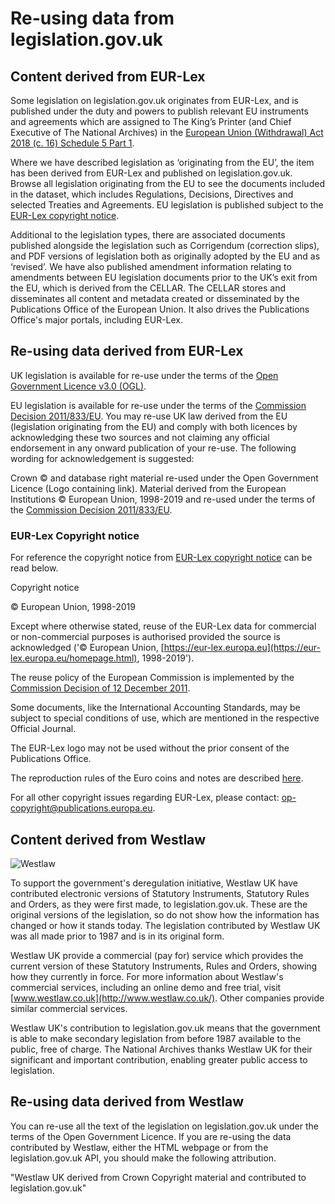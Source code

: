 Re-using data from legislation.gov.uk
=====================================

## Content derived from EUR-Lex

Some legislation on legislation.gov.uk originates from EUR-Lex, and is published under the duty and powers to publish relevant EU instruments and agreements which are assigned to The King’s Printer (and Chief Executive of The National Archives) in the [European Union (Withdrawal) Act 2018 (c. 16) Schedule 5 Part 1](/ukpga/2018/16/schedule/5/part/1).

Where we have described legislation as ‘originating from the EU’, the item has been derived from EUR-Lex and published on legislation.gov.uk. Browse all legislation originating from the EU to see the documents included in the dataset, which includes Regulations, Decisions, Directives and selected Treaties and Agreements. EU legislation is published subject to the [EUR-Lex copyright notice](https://eur-lex.europa.eu/content/legal-notice/legal-notice.html).

Additional to the legislation types, there are associated documents published alongside the legislation such as Corrigendum (correction slips), and PDF versions of legislation both as originally adopted by the EU and as ‘revised’. We have also published amendment information relating to amendments between EU legislation documents prior to the UK’s exit from the EU, which is derived from the CELLAR. The CELLAR stores and disseminates all content and metadata created or disseminated by the Publications Office of the European Union. It also drives the Publications Office's major portals, including EUR-Lex.

## Re-using data derived from EUR-Lex

UK legislation is available for re-use under the terms of the [Open Government Licence v3.0 (OGL)](http://www.nationalarchives.gov.uk/doc/open-government-licence/version/3/).

EU legislation is available for re-use under the terms of the [Commission Decision 2011/833/EU](https://eur-lex.europa.eu/legal-content/EN/TXT/?uri=CELEX%3A32011D0833). You may re-use UK law derived from the EU (legislation originating from the EU) and comply with both licences by acknowledging these two sources and not claiming any official endorsement in any onward publication of your re-use. The following wording for acknowledgement is suggested:

Crown © and database right material re-used under the Open Government Licence (Logo containing link). Material derived from the European Institutions © European Union, 1998-2019 and re-used under the terms of the [Commission Decision 2011/833/EU](https://eur-lex.europa.eu/legal-content/EN/TXT/?uri=CELEX%3A32011D0833).

### EUR-Lex Copyright notice

For reference the copyright notice from [EUR-Lex copyright notice](https://eur-lex.europa.eu/content/legal-notice/legal-notice.html) can be read below.

Copyright notice

© European Union, 1998-2019

Except where otherwise stated, reuse of the EUR-Lex data for commercial or non-commercial purposes is authorised provided the source is acknowledged ('© European Union, [https://eur-lex.europa.eu](https://eur-lex.europa.eu/homepage.html), 1998-2019').

The reuse policy of the European Commission is implemented by the [Commission Decision of 12 December 2011](https://eur-lex.europa.eu/legal-content/EN/TXT/?uri=CELEX:32011D0833).

Some documents, like the International Accounting Standards, may be subject to special conditions of use, which are mentioned in the respective Official Journal.

The EUR-Lex logo may not be used without the prior consent of the Publications Office.

The reproduction rules of the Euro coins and notes are described [here](https://ec.europa.eu/info/about-european-commission/euro/euro-coins-and-notes/copyright-and-reproduction-rules-euro-coins-and-notes_en#reproduction-rules-for-coins).

For all other copyright issues regarding EUR-Lex, please contact: [op-copyright@publications.europa.eu](mailto:op-copyright@publications.europa.eu).

## Content derived from Westlaw

![Westlaw](/images/sourceLogos/westlaw.gif)

To support the government's deregulation initiative, Westlaw UK have contributed electronic versions of Statutory Instruments, Statutory Rules and Orders, as they were first made, to legislation.gov.uk. These are the original versions of the legislation, so do not show how the information has changed or how it stands today. The legislation contributed by Westlaw UK was all made prior to 1987 and is in its original form.

Westlaw UK provide a commercial (pay for) service which provides the current version of these Statutory Instruments, Rules and Orders, showing how they currently in force. For more information about Westlaw's commercial services, including an online demo and free trial, visit [www.westlaw.co.uk](http://www.westlaw.co.uk/). Other companies provide similar commercial services.

Westlaw UK's contribution to legislation.gov.uk means that the government is able to make secondary legislation from before 1987 available to the public, free of charge. The National Archives thanks Westlaw UK for their significant and important contribution, enabling greater public access to legislation.

## Re-using data derived from Westlaw

You can re-use all the text of the legislation on legislation.gov.uk under the terms of the Open Government Licence. If you are re-using the data contributed by Westlaw, either the HTML webpage or from the legislation.gov.uk API, you should make the following attribution.

"Westlaw UK derived from Crown Copyright material and contributed to legislation.gov.uk"